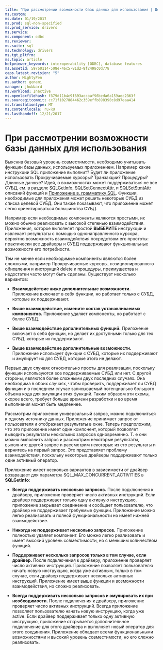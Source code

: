 ```yaml
---
title: "При рассмотрении возможности базы данных для использования | Документы Microsoft"
ms.custom: 
ms.date: 01/19/2017
ms.prod: sql-non-specified
ms.prod_service: drivers
ms.service: 
ms.component: odbc
ms.reviewer: 
ms.suite: sql
ms.technology: drivers
ms.tgt_pltfrm: 
ms.topic: article
helpviewer_keywords: interoperability [ODBC], database features
ms.assetid: 59760114-508e-46c5-81d2-8f2498c0d778
caps.latest.revision: "5"
author: MightyPen
ms.author: genemi
manager: jhubbard
ms.workload: Inactive
ms.openlocfilehash: f879d11b4c9f393accaaf96beda6a159aec2363f
ms.sourcegitcommit: cc71f1027884462c359effb898390c8d97eaa414
ms.translationtype: MT
ms.contentlocale: ru-RU
ms.lasthandoff: 12/21/2017
---
```

# <a name="considering-database-features-to-use"></a>При рассмотрении возможности базы данных для использования
Выяснив базовый уровень совместимости, необходимо учитывать функции базы данных, используемых приложением. Например какие инструкции SQL приложение выполнит? Будет ли приложение использовать Прокручиваемые курсоры? Транзакции? Процедуры? Длинные данные? Идей, о возможностях может поддерживаться не все СУБД, см. в разделе [SQLGetInfo](../../../odbc/reference/syntax/sqlgetinfo-function.md), [SQLSetConnectAttr](../../../odbc/reference/syntax/sqlsetconnectattr-function.md), и [SQLSetStmtAttr](../../../odbc/reference/syntax/sqlsetstmtattr-function.md) описаний функций и [ Приложение в. грамматику SQL](../../../odbc/reference/appendixes/appendix-c-sql-grammar.md). Функции, необходимые для приложения может решить некоторые СУБД из списка целевой СУБД. Они также показывают, что приложение может легко ориентироваться большинства СУБД.  
  
 Например если необходимые компоненты являются простыми, их можно обычно реализовать с высокой степенью взаимодействия. Приложения, которое выполняет простой **ВЫБЕРИТЕ** инструкции и извлекает результаты с помощью однонаправленного курсора, вероятно возможность взаимодействия посредством его простоты: практически все драйверы и СУБД поддерживают функциональные возможности его потребности.  
  
 Тем не менее если необходимые компоненты являются более сложными, например Прокручиваемые курсоры, позиционированного обновления и инструкций delete и процедуры, преимущества и недостатки часто могут быть сделаны. Существует несколько вариантов:  
  
-   **Взаимодействие ниже дополнительные возможности.** Приложение включает в себя функции, но работает только с СУБД, которые их поддерживают.  
  
-   **Выше взаимодействие, измените состав устанавливаемых компонентов.** Приложение удаляет компоненты, но работает с более СУБД.  
  
-   **Выше взаимодействие дополнительных функций.** Приложение включает в себя функции, но делает их доступными только для тех СУБД, которые их поддерживают.  
  
-   **Выше взаимодействие дополнительные возможности.** Приложение использует функции с СУБД, которые их поддерживают и эмулирует их для СУБД, которые этого не делают.  
  
 Первых двух случаях относительно просты для реализации, поскольку функции используются все поддерживаемые СУБД или нет. С другой стороны, являются более сложными двух последних случаях. Она необходима в обоих случаях, чтобы проверить, поддерживает ли СУБД функции и в последнем случае записываемый потенциально большого объема кода для эмуляции этих функций. Таким образом эти схемы, скорее всего, требует больше времени разработки и во время выполнения может быть медленнее.  
  
 Рассмотрим приложение универсальный запрос, можно подключиться к одному источнику данных. Приложение принимает запрос от пользователя и отображает результаты в окне. Теперь предположим, что это приложение имеет один компонент, который позволяет выводить результаты нескольких запросов одновременно. Т. е они можно выполнить запрос и рассмотрим некоторые результаты, выполните другой запрос и рассмотрим некоторые из его результаты и вернитесь на первый запрос. Это представляет проблему взаимодействия, поскольку некоторые драйверы поддерживают только один активный оператор.  
  
 Приложение имеет несколько вариантов в зависимости от драйвер возвращает для параметра SQL_MAX_CONCURRENT_ACTIVITIES в **SQLGetInfo**:  
  
-   **Всегда поддерживать несколько запросов.** После подключения к драйверу, приложение проверяет число активных инструкций. Если драйвер поддерживает только одну активную инструкцию, приложение закрывает соединение и сообщает пользователю, что драйвер не поддерживает требуемые функции. Приложение можно легко реализовать и полной функциональности но имеет нижней взаимодействие.  
  
-   **Никогда не поддерживает несколько запросов.** Приложение полностью удаляет компонент. Его можно легко реализовать и имеет высокий уровень совместимости, но с меньшим количеством функций.  
  
-   **Поддерживает несколько запросов только в том случае, если драйвер.** После подключения к драйверу, приложение проверяет число активных инструкций. Приложение позволяет пользователю начать новую инструкцию, когда уже активным, только в том случае, если драйвер поддерживает несколько активных инструкций. Приложение имеет выше функции и возможности взаимодействия, но сложно реализовать.  
  
-   **Всегда поддерживать несколько запросов и эмулировать их при необходимости.** После подключения к драйверу, приложение проверяет число активных инструкций. Всегда приложение позволяет пользователю начать новую инструкцию, когда уже active. Если драйвер поддерживает только одну активную инструкцию, приложение открывается дополнительное подключение для этого драйвера и выполняет новый оператор для этого соединения. Приложение обладает всеми функциональными возможностями и высокий уровень совместимости, но его сложно реализовать.
